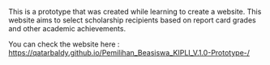 This is a prototype that was created while learning to create a website. This website aims to select scholarship recipients based on report card grades and other academic achievements.

You can check the website here : https://qatarbaldy.github.io/Pemilihan_Beasiswa_KIPLI_V.1.0-Prototype-/

